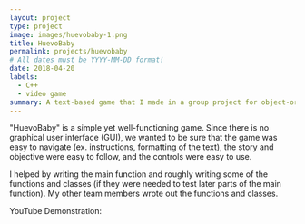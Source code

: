 ```yaml
---
layout: project
type: project
image: images/huevobaby-1.png
title: HuevoBaby
permalink: projects/huevobaby
# All dates must be YYYY-MM-DD format!
date: 2018-04-20
labels:
  - C++
  - video game
summary: A text-based game that I made in a group project for object-oriented programming class at UH Manoa. The player is tasked with naming and raising their own HuevoBaby. We also programmed save and load features into the game.
---
```


"HuevoBaby" is a simple yet well-functioning game. Since there is no graphical user interface (GUI), we wanted to be sure that the game was easy to navigate (ex. instructions, formatting of the text), the story and objective were easy to follow, and the controls were easy to use. 

I helped by writing the main function and roughly writing some of the functions and classes (if they were needed to test later parts of the main function). My other team members wrote out the functions and classes.

YouTube Demonstration: <a href="https://youtu.be/h5-ghsrdxdY" HuevoBaby> </a>

